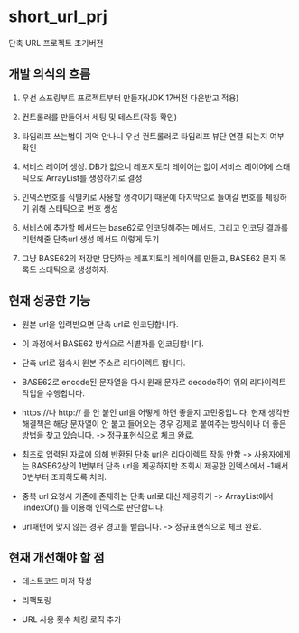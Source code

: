 # short_url_prj
단축 URL 프로젝트 초기버전

## 개발 의식의 흐름

1. 우선 스프링부트 프로젝트부터 만들자(JDK 17버전 다운받고 적용)

2. 컨트롤러를 만들어서 세팅 및 테스트(작동 확인)

3. 타임리프 쓰는법이 기억 안나니 우선 컨트롤러로 타임리프 뷰단 연결 되는지 여부 확인

4. 서비스 레이어 생성. DB가 없으니 레포지토리 레이어는 없이 서비스 레이어에 스태틱으로 ArrayList를 생성하기로 결정

5. 인덱스번호를 식별키로 사용할 생각이기 때문에 마지막으로 들어갈 번호를 체킹하기 위해 스태틱으로 번호 생성

6. 서비스에 추가할 메서드는 base62로 인코딩해주는 메서드, 그리고 인코딩 결과를 리턴해줄 단축url 생성 메서드 이렇게 두기

7. 그냥 BASE62의 저장만 담당하는 레포지토리 레이어를 만들고, BASE62 문자 목록도 스태틱으로 생성하자.

## 현재 성공한 기능

- 원본 url을 입력받으면 단축 url로 인코딩합니다.

- 이 과정에서 BASE62 방식으로 식별자를 인코딩합니다.

- 단축 url로 접속시 원본 주소로 리다이렉트 합니다.

- BASE62로 encode된 문자열을 다시 원래 문자로 decode하여 위의 리다이렉트 작업을 수행합니다.

- https://나 http:// 를 안 붙인 url을 어떻게 하면 좋을지 고민중입니다.
  현재 생각한 해결책은 해당 문자열이 안 붙고 들어오는 경우 강제로 붙여주는 방식이나 더 좋은 방법을 찾고 있습니다.
  -> 정규표현식으로 체크 완료.

- 최초로 입력된 자료에 의해 반환된 단축 url은 리다이렉트 작동 안함
  -> 사용자에게는 BASE62상의 1번부터 단축 url을 제공하지만 조회시 제공한 인덱스에서 -1해서 0번부터 조회하도록 처리.

- 중복 url 요청시 기존에 존재하는 단축 url로 대신 제공하기
  -> ArrayList에서 .indexOf() 를 이용해 인덱스로 판단합니다.
  
- url패턴에 맞지 않는 경우 경고를 뱉습니다.
  -> 정규표현식으로 체크 완료.
  
## 현재 개선해야 할 점

- 테스트코드 마저 작성

- 리팩토링

- URL 사용 횟수 체킹 로직 추가
